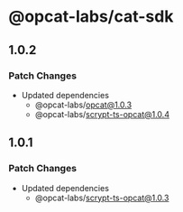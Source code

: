 # @opcat-labs/cat-sdk

## 1.0.2

### Patch Changes

- Updated dependencies
  - @opcat-labs/opcat@1.0.3
  - @opcat-labs/scrypt-ts-opcat@1.0.4

## 1.0.1

### Patch Changes

- Updated dependencies
  - @opcat-labs/scrypt-ts-opcat@1.0.3
